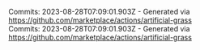 Commits: 2023-08-28T07:09:01.903Z - Generated via https://github.com/marketplace/actions/artificial-grass
<br>
Commits: 2023-08-28T07:09:01.903Z - Generated via https://github.com/marketplace/actions/artificial-grass
<br>
